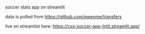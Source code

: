 soccer stats app on streamlit

data is pulled from https://github.com/ewenme/transfers

live on streamlist here: https://cxs-soccer-app-lirtit.streamlit.app/
